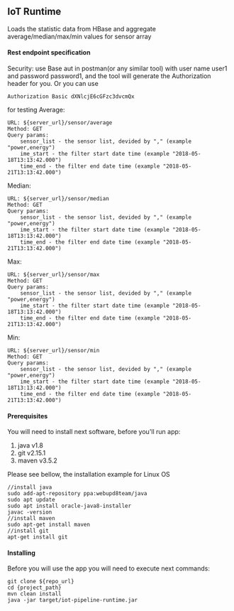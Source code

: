 ## IoT Runtime

Loads the statistic data from HBase and aggregate average/median/max/min values for sensor array

#### Rest endpoint specification
Security:
use Base aut in postman(or any similar tool) with user name user1 and password password1,
and the tool will generate the Authorization header for you.
Or you can use 
````
Authorization Basic dXNlcjE6cGFzc3dvcmQx
````
for testing
Average:

````
URL: ${server_url}/sensor/average
Method: GET
Query params:
    sensor_list - the sensor list, devided by "," (example "power,energy")
    ime_start - the filter start date time (example "2018-05-18T13:13:42.000")
    time_end - the filter end date time (example "2018-05-21T13:13:42.000")
````
Median:

````
URL: ${server_url}/sensor/median
Method: GET
Query params:
    sensor_list - the sensor list, devided by "," (example "power,energy")
    ime_start - the filter start date time (example "2018-05-18T13:13:42.000")
    time_end - the filter end date time (example "2018-05-21T13:13:42.000")
````

Max:

````
URL: ${server_url}/sensor/max
Method: GET
Query params:
    sensor_list - the sensor list, devided by "," (example "power,energy")
    ime_start - the filter start date time (example "2018-05-18T13:13:42.000")
    time_end - the filter end date time (example "2018-05-21T13:13:42.000")
````

Min:

````
URL: ${server_url}/sensor/min
Method: GET
Query params:
    sensor_list - the sensor list, devided by "," (example "power,energy")
    ime_start - the filter start date time (example "2018-05-18T13:13:42.000")
    time_end - the filter end date time (example "2018-05-21T13:13:42.000")
````

#### Prerequisites
You will need to install next software, before you'll run app: 

1. java v1.8
2. git v2.15.1
3. maven v3.5.2

Please see bellow, the installation example for Linux OS 

```
//install java
sudo add-apt-repository ppa:webupd8team/java
sudo apt update
sudo apt install oracle-java8-installer
javac -version
//install maven
sudo apt-get install maven
//install git
apt-get install git

```
#### Installing
Before you will use the app you will need to execute next commands:

```
git clone ${repo_url}
cd {project_path}
mvn clean install
java -jar target/iot-pipeline-runtime.jar

```

